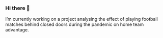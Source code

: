 ### Hi there 👋

I’m currently working on a project analysing the effect of playing football matches behind closed doors during the pandemic on home team advantage. 


